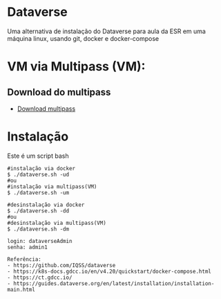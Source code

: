 # Dataverse

Uma alternativa de instalação do Dataverse para aula da ESR em uma máquina linux, usando git, docker e docker-compose


# VM via Multipass (VM):
## Download do multipass
- [Download multipass](https://multipass.run/install)

# Instalação
Este é um script bash
```
#instalação via docker
$ ./dataverse.sh -ud 
#ou
#instalação via multipass(VM)
$ ./dataverse.sh -um
 
#desinstalação via docker
$ ./dataverse.sh -dd 
#ou
#desinstalação via multipass(VM)
$ ./dataverse.sh -dm

login: dataverseAdmin
senha: admin1

Referência:
- https://github.com/IQSS/dataverse
- https://k8s-docs.gdcc.io/en/v4.20/quickstart/docker-compose.html
- https://ct.gdcc.io/
- https://guides.dataverse.org/en/latest/installation/installation-main.html
